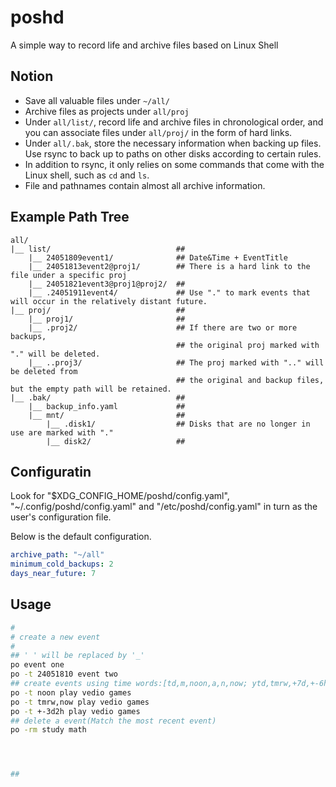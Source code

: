 # poshd
A simple way to record life and archive files based on Linux Shell

## Notion
- Save all valuable files under `~/all/`
- Archive files as projects under `all/proj`
- Under `all/list/`, record life and archive files in chronological order, and you can associate files under `all/proj/` in the form of hard links.
- Under `all/.bak`, store the necessary information when backing up files. Use rsync to back up to paths on other disks according to certain rules.
- In addition to rsync, it only relies on some commands that come with the Linux shell, such as `cd` and `ls`.
- File and pathnames contain almost all archive information.

## Example Path Tree
```
all/
|__ list/                            ##
    |__ 24051809event1/              ## Date&Time + EventTitle
    |__ 24051813event2@proj1/        ## There is a hard link to the file under a specific proj
    |__ 24051821event3@proj1@proj2/  ##
    |__ .24051911event4/             ## Use "." to mark events that will occur in the relatively distant future. 
|__ proj/                            ##
    |__ proj1/                       ##
    |__ .proj2/                      ## If there are two or more backups, 
                                     ## the original proj marked with "." will be deleted.
    |__ ..proj3/                     ## The proj marked with ".." will be deleted from 
                                     ## the original and backup files, but the empty path will be retained.
|__ .bak/                            ##
    |__ backup_info.yaml             ##
    |__ mnt/                         ##
        |__ .disk1/                  ## Disks that are no longer in use are marked with "."
        |__ disk2/                   ##
```

## Configuratin
Look for "$XDG\_CONFIG\_HOME/poshd/config.yaml", "~/.config/poshd/config.yaml" and "/etc/poshd/config.yaml" in turn as the user's configuration file.

Below is the default configuration.
```yaml
archive_path: "~/all"
minimum_cold_backups: 2
days_near_future: 7
```

## Usage
```bash
#
# create a new event
#
## ' ' will be replaced by '_'
po event one 
po -t 24051810 event two
## create events using time words:[td,m,noon,a,n,now; ytd,tmrw,+7d,+-6h]
po -t noon play vedio games
po -t tmrw,now play vedio games
po -t +-3d2h play vedio games
## delete a event(Match the most recent event)
po -rm study math




## 
```
